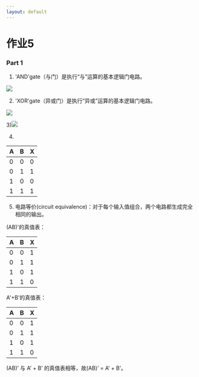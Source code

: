```yaml
---
layout: default
---
```


# 作业5

### Part 1


1) 'AND'gate（与门）是执行“与”运算的基本逻辑门电路。

![](https://github.com/tanmlan/swi-homework/blob/gh-pages/images/hw05p1q1.jpg?raw=true)


2) 'XOR'gate（异或门）是执行“异或”运算的基本逻辑门电路。

![](https://github.com/tanmlan/swi-homework/blob/gh-pages/images/hw05p1q2.jpg?raw=true)


3)![](https://github.com/tanmlan/swi-homework/blob/gh-pages/images/hw05p1q3.jpg?raw=true)


4)
|    A    |    B    |    X    |
|:--------|:--------|:--------|
|    0    |    0    |    0    |
|    0    |    1    |    1    |
|    1    |    0    |    0    |
|    1    |    1    |    1    |


5) 电路等价(circuit equivalence)：对于每个输入值组合，两个电路都生成完全相同的输出。

(AB)'的真值表：

|    A    |    B    |    X    |
|:--------|:--------|:--------|
|    0    |    0    |    1    |
|    0    |    1    |    1    |
|    1    |    0    |    1    |
|    1    |    1    |    0    |

A'+B'的真值表：

|    A    |    B    |    X    |
|:--------|:--------|:--------|
|    0    |    0    |    1    |
|    0    |    1    |    1    |
|    1    |    0    |    1    |
|    1    |    1    |    0    |

(AB)’ 与 A’ + B’ 的真值表相等，故(AB)’ = A’ + B’。